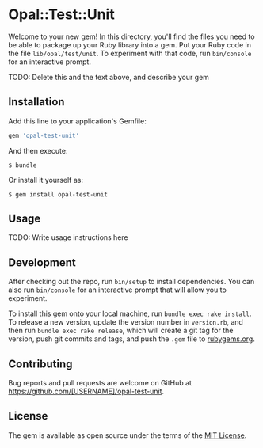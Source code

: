 # Opal::Test::Unit

Welcome to your new gem! In this directory, you'll find the files you need to be able to package up your Ruby library into a gem. Put your Ruby code in the file `lib/opal/test/unit`. To experiment with that code, run `bin/console` for an interactive prompt.

TODO: Delete this and the text above, and describe your gem

## Installation

Add this line to your application's Gemfile:

```ruby
gem 'opal-test-unit'
```

And then execute:

    $ bundle

Or install it yourself as:

    $ gem install opal-test-unit

## Usage

TODO: Write usage instructions here

## Development

After checking out the repo, run `bin/setup` to install dependencies. You can also run `bin/console` for an interactive prompt that will allow you to experiment.

To install this gem onto your local machine, run `bundle exec rake install`. To release a new version, update the version number in `version.rb`, and then run `bundle exec rake release`, which will create a git tag for the version, push git commits and tags, and push the `.gem` file to [rubygems.org](https://rubygems.org).

## Contributing

Bug reports and pull requests are welcome on GitHub at https://github.com/[USERNAME]/opal-test-unit.

## License

The gem is available as open source under the terms of the [MIT License](https://opensource.org/licenses/MIT).
